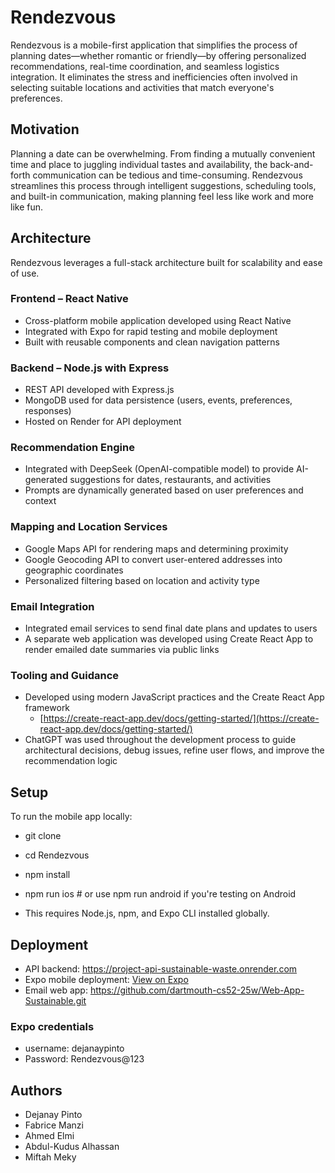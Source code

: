 # Rendezvous

Rendezvous is a mobile-first application that simplifies the process of planning dates—whether romantic or friendly—by offering personalized recommendations, real-time coordination, and seamless logistics integration. It eliminates the stress and inefficiencies often involved in selecting suitable locations and activities that match everyone's preferences.

## Motivation

Planning a date can be overwhelming. From finding a mutually convenient time and place to juggling individual tastes and availability, the back-and-forth communication can be tedious and time-consuming. Rendezvous streamlines this process through intelligent suggestions, scheduling tools, and built-in communication, making planning feel less like work and more like fun.

## Architecture

Rendezvous leverages a full-stack architecture built for scalability and ease of use.

### Frontend – React Native

- Cross-platform mobile application developed using React Native
- Integrated with Expo for rapid testing and mobile deployment
- Built with reusable components and clean navigation patterns

### Backend – Node.js with Express

- REST API developed with Express.js
- MongoDB used for data persistence (users, events, preferences, responses)
- Hosted on Render for API deployment

### Recommendation Engine

- Integrated with DeepSeek (OpenAI-compatible model) to provide AI-generated suggestions for dates, restaurants, and activities
- Prompts are dynamically generated based on user preferences and context

### Mapping and Location Services

- Google Maps API for rendering maps and determining proximity
- Google Geocoding API to convert user-entered addresses into geographic coordinates
- Personalized filtering based on location and activity type

### Email Integration

- Integrated email services to send final date plans and updates to users
- A separate web application was developed using Create React App to render emailed date summaries via public links

### Tooling and Guidance

- Developed using modern JavaScript practices and the Create React App framework
  - [https://create-react-app.dev/docs/getting-started/](https://create-react-app.dev/docs/getting-started/)
- ChatGPT was used throughout the development process to guide architectural decisions, debug issues, refine user flows, and improve the recommendation logic

## Setup

To run the mobile app locally:

- git clone 
- cd Rendezvous 
- npm install 
- npm run ios # or use npm run android if you're testing on Android

- This requires Node.js, npm, and Expo CLI installed globally.

## Deployment

- API backend: https://project-api-sustainable-waste.onrender.com  
- Expo mobile deployment: [View on Expo](https://expo.dev/preview/update?message=clean-up%20and%20fixed%20styling&updateRuntimeVersion=1.0.0&createdAt=2025-03-14T05%3A52%3A54.719Z&slug=exp&projectId=34694a17-6315-44a0-82ad-714b9fe4fa7a&group=9ca7d351-1c95-4899-a7f3-ebd4e2f36b5a)  
- Email web app: https://github.com/dartmouth-cs52-25w/Web-App-Sustainable.git
### Expo credentials
- username: dejanaypinto
- Password: Rendezvous@123

## Authors

- Dejanay Pinto  
- Fabrice Manzi  
- Ahmed Elmi  
- Abdul-Kudus Alhassan  
- Miftah Meky